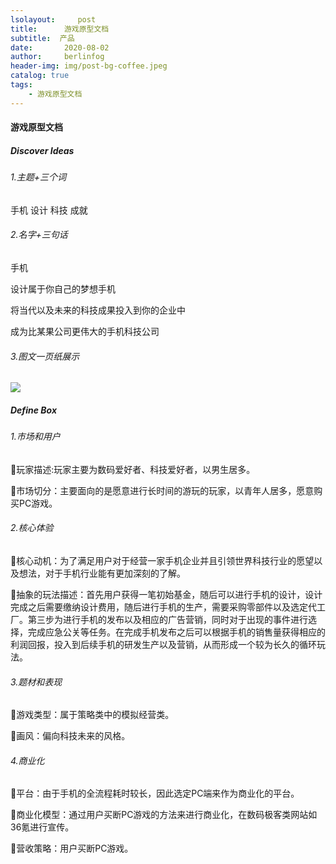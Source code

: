 ```yaml
---
lsolayout:     post
title:      游戏原型文档
subtitle:  产品
date:       2020-08-02
author:     berlinfog
header-img: img/post-bg-coffee.jpeg
catalog: true
tags:
    - 游戏原型文档
---
```


#### 游戏原型文档



##### Discover Ideas

###### 1.主题+三个词

手机 设计 科技 成就 

###### 2.名字+三句话

手机

设计属于你自己的梦想手机

将当代以及未来的科技成果投入到你的企业中

成为比某果公司更伟大的手机科技公司

###### 3.图文一页纸展示

![](https://ftp.bmp.ovh/imgs/2020/08/e75c2a5d05103576.png)



##### Define Box

###### 1.市场和用户

玩家描述:玩家主要为数码爱好者、科技爱好者，以男生居多。

市场切分：主要面向的是愿意进行长时间的游玩的玩家，以青年人居多，愿意购买PC游戏。

######  2.核心体验

核心动机：为了满足用户对于经营一家手机企业并且引领世界科技行业的愿望以及想法，对于手机行业能有更加深刻的了解。

抽象的玩法描述：首先用户获得一笔初始基金，随后可以进行手机的设计，设计完成之后需要缴纳设计费用，随后进行手机的生产，需要采购零部件以及选定代工厂。第三步为进行手机的发布以及相应的广告营销，同时对于出现的事件进行选择，完成应急公关等任务。在完成手机发布之后可以根据手机的销售量获得相应的利润回报，投入到后续手机的研发生产以及营销，从而形成一个较为长久的循环玩法。

###### 3.题材和表现

游戏类型：属于策略类中的模拟经营类。

画风：偏向科技未来的风格。

###### 4.商业化

平台：由于手机的全流程耗时较长，因此选定PC端来作为商业化的平台。

商业化模型：通过用户买断PC游戏的方法来进行商业化，在数码极客类网站如36氪进行宣传。 

营收策略：用户买断PC游戏。